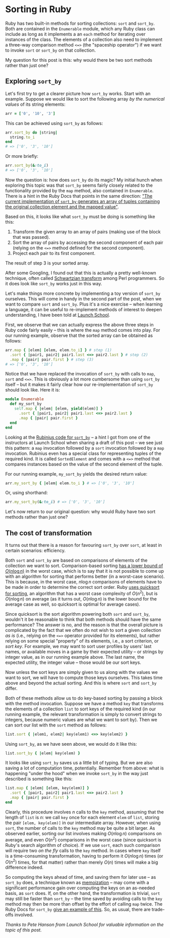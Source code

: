 # Sorting in Ruby

Ruby has two built-in methods for sorting collections: `sort` and `sort_by`. Both are contained in the `Enumerable` module, which any Ruby class can include as long as it implements a an `each` method for iterating over instances of the class. The elements of a collection also need to implement a three-way comparison method `<=>` (the "spaceship operator") if we want to invoke `sort` or `sort_by` on that collection.

My question for this post is this: why would there be two sort methods rather than just one?

## Exploring `sort_by`

Let's first try to get a clearer picture how `sort_by` works. Start with an example. Suppose we would like to sort the following array *by the numerical values* of its string elements:

```ruby
arr = ['0', '10', '3']
```

This can be achieved using `sort_by` as follows:

```ruby
arr.sort_by do |string|
  string.to_i
end
# => ['0', '3', '10']
```

Or more briefly:

```ruby
arr.sort_by(&:to_i)
# => ['0', '3', '10']
```

Now the question is: how does `sort_by` do its magic? My initial hunch when exploring this topic was that `sort_by` seems fairly closely related to the functionality provided by the `map` method, also contained in `Enumerable`. There is a hint in the Ruby Docs that points in the same direction: ["The current implementation of `sort_by` generates an array of tuples containing the original collection element and the mapped value"](http://ruby-doc.org/core-2.4.1/Enumerable.html#method-i-sort_by).

Based on this, it looks like what `sort_by` must be doing is something like this:

1. Transform the given array to an array of pairs (making use of the block that was passed).
2. Sort the array of pairs by accessing the second component of each pair (relying on the `<=>` method defined for the second component).
3. Project each pair to its first component.

The result of step 3 is your sorted array.

After some Googling, I found out that this is actually a pretty well-known technique, often called [Schwartzian transform](https://en.wikipedia.org/wiki/Schwartzian_transform) among Perl programmers. So it does look like `sort_by` works just in this way.

Let's make things more concrete by implementing a toy version of `sort_by` ourselves. This will come in handy in the second part of the post, when we want to compare `sort` and `sort_by`. Plus it's a nice exercise – when learning a language, it can be useful to re-implement methods of interest to deepen understanding, I have been told at [Launch School](http://launchschool.com).

First, we observe that we can actually express the above three steps in Ruby code fairly easily – this is where the `map` method comes into play. For our running example, observe that the sorted array can be obtained as follows:

```ruby
arr.map { |elem| [elem, elem.to_i] } # step (1)
  .sort { |pair1, pair2| pair1.last <=> pair2.last } # step (2)
  .map { |pair| pair.first } # step (3)
# => ['0', '3', '10']
```

Notice that we have replaced the invocation of `sort_by` with calls to `map`, `sort` and `<=>`. This is obviously a lot more cumbersome than using `sort_by` itself – but it makes it fairly clear how our re-implementation of `sort_by` should look like. Here it is:

```ruby
module Enumerable
  def my_sort_by
    self.map { |elem| [elem, yield(elem)] }
      .sort { |pair1, pair2| pair1.last <=> pair2.last }
      .map { |pair| pair.first }
  end
end
```

Looking at the [Rubinius code for `sort_by`](https://github.com/rubinius/rubinius/blob/f9c2dffa4c894eea88abe1e476688df549a2bc4b/core/enumerable.rb#L351) – a hint I got from one of the instructors at Launch School when sharing a draft of this post – we see just this pattern: a `map` invocation followed by a `sort` invocation followed by a `map` invocation. Rubinius even has a special class for representing tuples of the required kind. It is called `SortedElement` and comes with a `<=>` method that compares instances based on the value of the second element of the tuple.

For our running example, `my_sort_by` yields the desired return value:

```ruby
arr.my_sort_by { |elem| elem.to_i } # => ['0', '3', '10']
```

Or, using shorthand:

```ruby
arr.my_sort_by(&:to_i) # => ['0', '3', '10']
```

Let's now return to our original question: why would Ruby have two sort methods rather than just one?

## The cost of transformation

It turns out that there is a reason for favouring `sort_by` over `sort`, at least in certain scenarios: efficiency.

Both `sort` and `sort_by` are based on comparisons of elements of the collection we want to sort. Comparison-based sorting [has a lower bound of $O(n \log n)$](https://www.cs.cmu.edu/~avrim/451f11/lectures/lect0913.pdf) in the worst case, which is to say that it is not possible to come up with an algorithm for sorting that performs better (in a worst-case scenario). This is because, in the worst case, $n \log n$ comparisons of elements have to be made in order to determine the correct sort order. Ruby [uses quicksort for sorting](https://www.igvita.com/2009/03/26/ruby-algorithms-sorting-trie-heaps/), an algorithm that has a worst case complexity of $O(n^2)$, but is $O(n \log n)$ on average (as it turns out, $O(n \log n)$ is the lower bound for the average case as well, so quicksort is optimal for average cases).

Since quicksort is the sort algorithm powering both `sort` and `sort_by`, wouldn't it be reasonable to think that both methods should have the same performance? The answer is no, and the reason is that the overall picture is complicated by the fact that we often do not wish to sort a given collection *as is* (i.e., relying on the `<=>` operator provided for its elements), but rather relying on some special "property" of its elements, i.e., a sort criterion, or *sort key*. For example, we may want to sort user profiles by users' last names, or available moves in a game by their expected utility – or strings by integer value, as in our running example above. The last name, the expected utility, the integer value – those would be our sort keys.

Now unless the sort keys are simply given to us along with the values we want to sort, we will have to compute those keys ourselves. This takes time above and beyond the actual sorting. And this is where `sort` and `sort_by` differ.

Both of these methods allow us to do key-based sorting by passing a block with the method invocation. Suppose we have a method `key` that transforms the elements of a collection `list` to sort keys of the required kind (in our running example, the relevant transformation is simply to convert strings to integers, because numeric values are what we want to sort by). Then we can sort our list with the `sort` method as follows:  

```ruby
list.sort { |elem1, elem2| key(elem1) <=> key(elem2) }
```

Using `sort_by`, as we have seen above, we would do it like this:

```ruby
list.sort_by { |elem| key(elem) }
```

It looks like using `sort_by` saves us a little bit of typing. But we are also saving a lot of computation time, potentially. Remember from above: what is happening "under the hood" when we invoke `sort_by` in the way just described is something like this:

```ruby
list.map { |elem| [elem, key(elem)] }
  .sort { |pair1, pair2| pair1.last <=> pair2.last }
  .map { |pair| pair.first }
end
```

Clearly, this procedure involves $n$ calls to the `key` method, assuming that the length of `list` is $n$: we call `key` once for each element `elem` of `list`, storing the pair `[elem, key(elem)]` in our intermediate array. However, when using `sort`, the number of calls to the `key` method may be quite a bit larger. As observed earlier, sorting our list involves making $O(n\log n)$ comparisons on average, and even $O(n^2)$ comparisons in the worst case (since quicksort is Ruby's search algorithm of choice). If we use `sort`, each such comparison will require two *on the fly* calls to the `key` method. In cases where `key` itself is a time-consuming transformation, having to perform it $O(n\log n)$ times (or $O(n^2)$ times, for that matter) rather than merely $O(n)$ times will make a big difference indeed.

So computing the keys ahead of time, and saving them for later use – as `sort_by` does, a technique known as [memoization](https://en.wikipedia.org/wiki/Memoization) – may come with a significant performance gain over computing the keys on an as-needed basis, as `sort` does. If, on the other hand, the transformation is trivial, `sort` may still be faster than `sort_by` – the time saved by avoiding calls to the `key` method may then be more than offset by the effort of calling `map` twice. The Ruby Docs for `sort_by` [give an example of this](http://ruby-doc.org/core-2.4.1/Enumerable.html#method-i-sort_by). So, as usual, there are trade-offs involved.

*Thanks to Pete Hanson from Launch School for valuable information on the topic of this post.*
